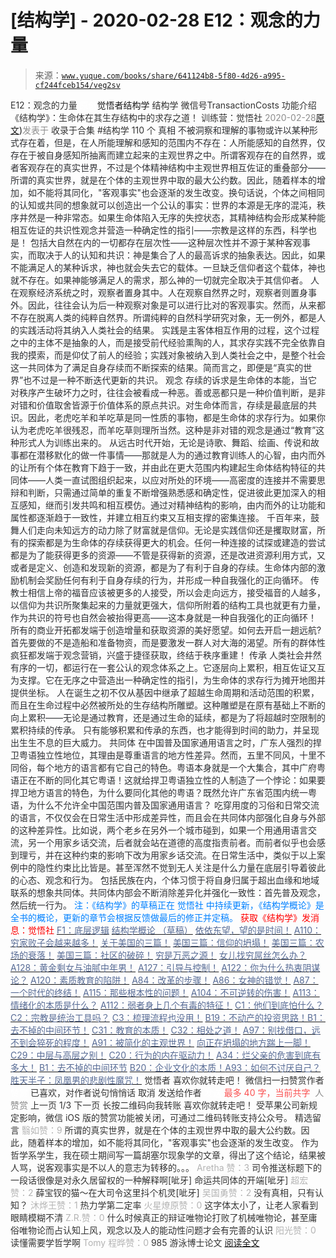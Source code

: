 # [结构学] - 2020-02-28 E12：观念的力量

> 来源：[`www.yuque.com/books/share/641124b8-5f80-4d26-a995-cf244fceb154/veg2sv`](https://www.yuque.com/books/share/641124b8-5f80-4d26-a995-cf244fceb154/veg2sv)

<ne-p id="520f42f3293818f927861ebbd5b15da4_p_0" data-lake-id="520f42f3293818f927861ebbd5b15da4_p_0"><ne-text id="ufc79d56a" style="color: rgb(51, 51, 51);">E12：观念的力量</ne-text></ne-p> <ne-p id="1cd7bb6c012df5a315ad3bfe3bf4ba05" data-lake-id="1cd7bb6c012df5a315ad3bfe3bf4ba05"><ne-text id="u2310abd8" ne-fontsize="12" style="color: rgb(255, 255, 255);">原创</ne-text><ne-text id="u6db84fa7" ne-fontsize="14">觉悟者</ne-text><ne-text id="u2ccd3919" ne-fontsize="14">结构学</ne-text></ne-p> <ne-p id="d17f688302211737113a806c2b06bd1a" data-lake-id="d17f688302211737113a806c2b06bd1a"><ne-text id="u804dac06" ne-fontsize="14" ne-bold="true" style="color: rgb(51, 51, 51);">结构学</ne-text></ne-p> <ne-p id="d674590ba43d0f5a64bfd530902a8cc9" data-lake-id="d674590ba43d0f5a64bfd530902a8cc9"><ne-text id="ubadcbaff" ne-fontsize="14" style="color: rgb(51, 51, 51);">微信号</ne-text><ne-text id="uf3becf4a" ne-fontsize="14" style="color: rgb(51, 51, 51);">TransactionCosts</ne-text></ne-p> <ne-p id="20d94b448398fb51d59c0361a58e28df" data-lake-id="20d94b448398fb51d59c0361a58e28df"><ne-text id="u9f31f33d" ne-fontsize="14" style="color: rgb(51, 51, 51);">功能介绍</ne-text><ne-text id="u44ab7114" ne-fontsize="14" style="color: rgb(51, 51, 51);">《结构学》：生命体在其生存结构中的求存之道！ 训练营：觉悟社</ne-text></ne-p> <ne-p id="9024a763eee2da04cc5a9926080a4603" data-lake-id="9024a763eee2da04cc5a9926080a4603"><ne-text id="u6a0c0f6f" style="color: rgb(140, 140, 140);">2020-02-28</ne-text>[<ne-text id="u14edf812" ne-fontsize="14">原文</ne-text>](https://mp.weixin.qq.com/s?__biz=MzIzMDYwOTM0Mg==&mid=2247484210&idx=1&sn=b59161a48d3570ffba0dcc522c47b205&chksm=e8b19be3dfc612f56f324c88cc4194079959b231b08dbfed6c85f43da0bdcefa58235c1ca278#rd))<ne-text id="ua79a8092" ne-fontsize="14" style="color: rgb(140, 140, 140);">发表于</ne-text></ne-p> <ne-p id="8a7513f21e4b5032c2d0e4ab6030ac37" data-lake-id="8a7513f21e4b5032c2d0e4ab6030ac37"><ne-text id="u5b7e9315" style="color: rgb(51, 51, 51);">收录于合集 #结构学 110 个</ne-text></ne-p> <ne-p id="1a3e7f96955af4d1bfcbad867e4bae6a" data-lake-id="1a3e7f96955af4d1bfcbad867e4bae6a"><ne-text id="ufa6b2e84" ne-fontsize="14" ne-bold="true" style="color: rgb(47, 48, 52);">真相</ne-text> <ne-text id="ua9d95752" ne-fontsize="14" style="color: rgb(47, 48, 52);">不被洞察和理解的事物或许以某种形式存在着，但是，在人所能理解和感知的范围内不存在：人所能感知的自然界，仅存在于被自身感知所抽离而建立起来的主观世界之中。所谓客观存在的自然界，或者客观存在的真实世界，不过是个体精神结构中主观世界相互佐证的重叠部分——所谓的真实世界，就是在个体的主观世界中取的最大公约数。因此，随着样本的增加，如不能将其同化，"客观事实"也会逐渐的发生改变。换句话说，个体之间相同的认知或共同的想象就可以创造出一个公认的事实：世界的本源是无序的混沌，秩序井然是一种非常态。如果生命体陷入无序的失控状态，其精神结构会形成某种能相互佐证的共识性观念并营造一种确定性的指引——宗教是这样的东西，科学也是！</ne-text> <ne-text id="ud88d2cd3" ne-fontsize="14" style="color: rgb(47, 48, 52);">包括大自然在内的一切都存在层次性——这种层次性并不源于某种客观事实，而取决于人的认知和共识：神是集合了人的最高诉求的抽象表达。因此，如果不能满足人的某种诉求，神也就会失去它的载体。一旦缺乏信仰者这个载体，神也就不存在。如果神能够满足人的需求，那么神的一切就完全取决于其信仰者。</ne-text> <ne-text id="u0f3fc4bc" ne-fontsize="14" style="color: rgb(47, 48, 52);">人在观察经济系统之时，观察者置身其中。人在观察自然界之时，观察者则置身事外。因此，往往会认为后一种观察对象是可以进行比对的客观事实。然而，从来都不存在脱离人类的纯粹自然界。所谓纯粹的自然科学研究对象，无一例外，都是人的实践活动将其纳入人类社会的结果。</ne-text> <ne-text id="u5cd8a9c1" ne-fontsize="14" style="color: rgb(47, 48, 52);">实践是主客体相互作用的过程，这个过程之中的主体不是抽象的人，而是接受前代经验熏陶的人，其求存实践不完全依靠自我的摸索，而是仰仗了前人的经验；实践对象被纳入到人类社会之中，是整个社会这一共同体为了满足自身存续而不断探索的结果。简而言之，即便是“真实的世界”也不过是一种不断迭代更新的共识。</ne-text> <ne-text id="uc5623e2e" ne-fontsize="14" ne-bold="true" style="color: rgb(47, 48, 52);">观念</ne-text> <ne-text id="u2ddfe7b2" ne-fontsize="14" style="color: rgb(47, 48, 52);">存续的诉求是生命体的本能，当它对秩序产生破坏力之时，往往会被看成一种恶。善或恶都只是一种价值判断，是非对错和价值取舍皆源于价值体系的原点共识。对生命体而言，存续是最底层的共识。因此，老虎吃羊和羊吃草是同一性质的事物，都是生命体的求存行为。如果你认为老虎吃羊很残忍，而羊吃草则理所当然。这种是非对错的观念是通过“教育”这种形式人为训练出来的。</ne-text> <ne-text id="u1f43f485" ne-fontsize="14" style="color: rgb(47, 48, 52);">从远古时代开始，无论是诗歌、舞蹈、绘画、传说和故事都在潜移默化的做一件事情——那就是人为的通过教育训练人的心智，由内而外的让所有个体在教育下趋于一致，并由此在更大范围内构建起生命体结构特征的共同体——人类一直试图组织起来，以应对所处的环境——高密度的连接并不需要思辩和判断，只需通过简单的重复不断增强熟悉感和确定性，促进彼此更加深入的相互感知，继而引发共鸣和相互模仿。通过对精神结构的影响，由内而外的让功能和属性都逐渐趋于一致性，并建立相互约束又互相支撑的密集连接。</ne-text> <ne-text id="ubc98bb63" ne-fontsize="14" style="color: rgb(47, 48, 52);">千百年来，鼓舞人们走向未知远方的动力除了财富就是信仰。无论是实践信仰还是攫取财富，所有的探索都是为生命体的存续获得更大的机会。任何一种连接的试探或建造的尝试都是为了能获得更多的资源——不管是获得新的资源，还是改进资源利用方式，又或者是定义、创造和发现新的资源，都是为了有利于自身的存续。生命体内部的激励机制会奖励任何有利于自身存续的行为，并形成一种自我强化的正向循环。</ne-text> <ne-text id="u0d78290c" ne-fontsize="14" style="color: rgb(47, 48, 52);">传教士相信上帝的福音应该被更多的人接受，所以会走向远方，接受福音的人越多，以信仰为共识所聚集起来的力量就更强大，信仰所附着的结构工具也就更有力量，作为共识的符号也自然会被抬得更高——这本身就是一种自我强化的正向循环！</ne-text> <ne-text id="u31f2bac2" ne-fontsize="14" style="color: rgb(47, 48, 52);">所有的商业开拓都发端于创造增量和获取资源的美好愿望。如何去开启一趟远航? 首先要做的不是造船和准备物资，而是要激发一群人对大海的渴望。所有的群体性疯狂都发端于观念营销，兴盛于捷径获取，终结于秩序重建！</ne-text> <ne-text id="u3526a61e" ne-fontsize="14" ne-bold="true" style="color: rgb(47, 48, 52);">传承</ne-text> <ne-text id="uc637c566" ne-fontsize="14" style="color: rgb(47, 48, 52);">人类社会井然有序的一切，都运行在一套公认的观念体系之上。它逐层向上累积，相互佐证又互为支撑。它在无序之中营造出一种确定性的指引，为生命体的求存行为摊开地图并提供坐标。</ne-text> <ne-text id="uff2b81df" ne-fontsize="14" style="color: rgb(47, 48, 52);">人在诞生之初不仅从基因中继承了超越生命周期和活动范围的积累，而且在生命过程中必然被所处的生存结构所雕塑。这种雕塑是在原有基础上不断的向上累积——无论是通过教育，还是通过生命的延续，都是为了将超越时空限制的累积持续的传承。</ne-text> <ne-text id="ubf6296d7" ne-fontsize="14" style="color: rgb(47, 48, 52);">只有能够积累和传承的东西，也才能得到时间的助力，并呈现出生生不息的巨大威力。</ne-text> <ne-text id="u0a8ddc28" ne-fontsize="14" ne-bold="true" style="color: rgb(47, 48, 52);">共同体</ne-text> <ne-text id="u84941680" ne-fontsize="14" style="color: rgb(47, 48, 52);">在中国普及国家通用语言之时，广东人强烈的捍卫粤语独立性地位，其理由是尊重语言的地方性差异。然而，五里不同风，十里不同俗，每个地方的语言都有它自己的特色。粤语本身就是一个大集合，其中广府粤语正在不断的同化其它粤语！这就给捍卫粤语独立性的人制造了一个悖论：如果要捍卫地方语言的特色，为什么要同化其他的粤语？既然允许广东省范围内统一粤语，为什么不允许全中国范围内普及国家通用语言？</ne-text> <ne-text id="u30014a45" ne-fontsize="14" style="color: rgb(47, 48, 52);">吃穿用度的习俗和日常交流的语言，不仅仅会在日常生活中形成差异性，而且会在共同体内部强化自身与外部的这种差异性。比如说，两个老乡在另外一个城市碰到，如果一个用通用语言交流，另一个用家乡话交流，后者就会站在道德的高度指责前者。而前者似乎也会感到理亏，并在这种约束的影响下改为用家乡话交流。在日常生活中，类似于以上案例中的隐性约束比比皆是。甚至浑然不觉到无人关注是什么力量在底层引导着彼此的心态、观念和行为。</ne-text> <ne-text id="u86c8baa7" ne-fontsize="14" style="color: rgb(47, 48, 52);">包括民族在内，个体习惯于将自身归属于超出血缘和地域联系的想象共同体。共同体内部会不断消除差异化并强化一致性：首先普及观念，然后统一行为。</ne-text></ne-p> <ne-p id="e81c4570bdfc2a37680efafe6d58f879" data-lake-id="e81c4570bdfc2a37680efafe6d58f879"><ne-text id="u02ffecbe" ne-fontsize="13" style="color: rgb(0, 128, 255);">注：《结构学》的草稿正在 觉悟社 中持续更新，《结构学概论》是全书的概论，更新的章节会根据反馈做最后的修正并定稿。</ne-text></ne-p> <ne-p id="9c1a0b2feaeed771c736d9a8fd2574dc" data-lake-id="9c1a0b2feaeed771c736d9a8fd2574dc" ne-alignment="center"><ne-text id="u32de32a5" style="color: rgb(255, 0, 0);">获取《结构学》发消息</ne-text><ne-text id="u7996d7c0" ne-bold="true" style="color: rgb(255, 0, 0);">：觉悟社</ne-text></ne-p>  <ne-p id="4cd63fc2f56aba1258f16cc1c06c28d9" data-lake-id="4cd63fc2f56aba1258f16cc1c06c28d9"><ne-card data-card-name="image" data-card-type="inline" id="kskod" data-event-boundary="card" style="color: rgb(51, 51, 51);"><ne-p id="b76ebb60ebcf1ad6308f4df5ae380f24" data-lake-id="b76ebb60ebcf1ad6308f4df5ae380f24">[<ne-text id="u9b836873" style="color: rgb(87, 107, 149);">F1：底层逻辑</ne-text>](http://mp.weixin.qq.com/s?__biz=MzAxNDk1NjI2Mw==&mid=2247484983&idx=1&sn=d1bd020a91e3dd78ebf23d343a657db2&chksm=9b8a25bfacfdaca9b3572b6f4d7ef8d7a0e37e4ab741811b0e2cd64f46b92e1920d0e39e4f38&scene=21#wechat_redirect)</ne-p> <ne-p id="196f1547c2a449a9e312e99d1e98c405" data-lake-id="196f1547c2a449a9e312e99d1e98c405">[<ne-text id="u3966f55f" style="color: rgb(87, 107, 149);">结构学概论 （草稿）</ne-text>](http://mp.weixin.qq.com/s?__biz=MzIzMDYwOTM0Mg==&mid=2247484205&idx=1&sn=c7a617ca786f9c2ce298de261d2d7a54&chksm=e8b19bfcdfc612ea7eb13086230ec19ba844b8313945361aa6f036c729946c8bd3403894f330&scene=21#wechat_redirect)</ne-p> <ne-p id="7e22842b05ce941ff5af70f86e076c6c" data-lake-id="7e22842b05ce941ff5af70f86e076c6c">[<ne-text id="ufeffd6f5" style="color: rgb(87, 107, 149);">依依东望，望的是时间！</ne-text>](http://mp.weixin.qq.com/s?__biz=MzIzMDYwOTM0Mg==&mid=2247483860&idx=1&sn=b5b01ae82ff764ce2806251e3f2a809f&chksm=e8b19905dfc61013607735eb7782299c9a4d7a39a8b15a7b46182ef20eda3ffe9f6ed6337e1f&scene=21#wechat_redirect)</ne-p> <ne-p id="a520f6d95c1fb2529f9aab0aa6906678" data-lake-id="a520f6d95c1fb2529f9aab0aa6906678">[<ne-text id="ubfd1152e" style="color: rgb(87, 107, 149);">A110：穷家败子会越来越多！</ne-text>](http://mp.weixin.qq.com/s?__biz=MzIzMDYwOTM0Mg==&mid=2247484200&idx=1&sn=0948bd1a38f7653f59a4249ae31c9c4e&chksm=e8b19bf9dfc612ef8bc76f8b04b55f480c55800d2c93e31fca592fbacc1e60aefb9ec525ab08&scene=21#wechat_redirect)</ne-p> <ne-p id="72aa3c15017e7cfddda2cde1d8b35bb6" data-lake-id="72aa3c15017e7cfddda2cde1d8b35bb6">[<ne-text id="u523f6634" style="color: rgb(87, 107, 149);">关于美国的三篇！</ne-text>](http://mp.weixin.qq.com/s?__biz=MzIzMDYwOTM0Mg==&mid=2247484082&idx=1&sn=7f0efdc740505aeff41af3593c2c07d2&chksm=e8b19a63dfc613757721204eef321ddcad7ddc01dfc2076db117c37c0b37d75438f2e405c830&scene=21#wechat_redirect)</ne-p> <ne-p id="8efe9b8b1c66bb5047126517b5e9004f" data-lake-id="8efe9b8b1c66bb5047126517b5e9004f">[<ne-text id="u8bdefaa5" style="color: rgb(87, 107, 149);">美国三篇：信仰的坍塌！</ne-text>](http://mp.weixin.qq.com/s?__biz=MzIzMDYwOTM0Mg==&mid=2247484086&idx=1&sn=84a690a2f2f277ffb97bd9ae9b8997b5&chksm=e8b19a67dfc61371cbaa58bdc4cf884dcb865ce62dc947cf1cf3e7653716339ff71d49c563bb&scene=21#wechat_redirect)</ne-p> <ne-p id="93e498ba95e956518f42845a110e9b91" data-lake-id="93e498ba95e956518f42845a110e9b91">[<ne-text id="ud59f7c48" style="color: rgb(87, 107, 149);">美国三篇：农场的衰落！</ne-text>](http://mp.weixin.qq.com/s?__biz=MzAxNDk1NjI2Mw==&mid=2247484839&idx=1&sn=ab17e9c4ae5af883a17a9c0fcafe94dd&chksm=9b8a262facfdaf399eab6252e9034d5a64a95f1c2575ed6570615dc11980d7d14b684341c22d&scene=21#wechat_redirect)</ne-p> <ne-p id="16278b0a361208a05330df3622560edf" data-lake-id="16278b0a361208a05330df3622560edf">[<ne-text id="u6dd2598f" style="color: rgb(87, 107, 149);">美国三篇：社区的破碎！</ne-text>](http://mp.weixin.qq.com/s?__biz=MzAxNDk1NjI2Mw==&mid=2247484995&idx=1&sn=e6b19218f50cedb3832a75694d5fca2a&chksm=9b8a25cbacfdacdd9585015c0542f118592cdeb57bf869d6566ef48e60aaf0f59aeebb6ba2a3&scene=21#wechat_redirect)</ne-p> <ne-p id="2e07a76cbb353c21c658eed99c043d0b" data-lake-id="2e07a76cbb353c21c658eed99c043d0b">[<ne-text id="ueac6065a" style="color: rgb(87, 107, 149);">穷是万恶之源！</ne-text>](http://mp.weixin.qq.com/s?__biz=MzAxNDk1NjI2Mw==&mid=2247483823&idx=1&sn=e54ebe9891b302dc0bf1815c76ccf8b7&chksm=9b8a2227acfdab31a05e273addd9159d4b8263d58d3c58bf214841c8189157519719c3427306&scene=21#wechat_redirect)</ne-p> <ne-p id="41b70671fb9497317b1a6af314bb5b7e" data-lake-id="41b70671fb9497317b1a6af314bb5b7e">[<ne-text id="u5b02e291" style="color: rgb(87, 107, 149);">女儿找穷屌丝怎么办？</ne-text>](http://mp.weixin.qq.com/s?__biz=MzAxNDk1NjI2Mw==&mid=2247484939&idx=1&sn=6a8b9a3df7e1197fde72a04e45ad3055&chksm=9b8a2583acfdac958a9514beb89993c74e6ee5ad63df4c4c6d420f8ac9cc3976dcfe5f66c734&scene=21#wechat_redirect)</ne-p> <ne-p id="90260e830eb5291b605d5cabef98d1b0" data-lake-id="90260e830eb5291b605d5cabef98d1b0">[<ne-text id="u0458d6e6" style="color: rgb(87, 107, 149);">A128：黄金剩女与油腻中年男！</ne-text>](http://mp.weixin.qq.com/s?__biz=MzAxNDk1NjI2Mw==&mid=2247484986&idx=1&sn=389cf749cc0fc8c13fddbe2782d064e8&chksm=9b8a25b2acfdaca493be3be9f6825249c41eb2e9ec898370ef118ac45d11e3061fc3f36198fa&scene=21#wechat_redirect)</ne-p> <ne-p id="111336f77f4c1cf01d92f60ca788e825" data-lake-id="111336f77f4c1cf01d92f60ca788e825">[<ne-text id="uac1fccfc" style="color: rgb(87, 107, 149);">A127：引导与控制！</ne-text>](http://mp.weixin.qq.com/s?__biz=MzAxNDk1NjI2Mw==&mid=2247484979&idx=1&sn=f399f00523a8dd5cafe7c0636121333e&chksm=9b8a25bbacfdacad35d6b31ea6500e76fc161c3dd8e789aacdc1284bedcdcaf57570dd6f6261&scene=21#wechat_redirect)</ne-p> <ne-p id="eff72de605a2a2305241b0f9a4017dc6" data-lake-id="eff72de605a2a2305241b0f9a4017dc6">[<ne-text id="u6a97e2cf" style="color: rgb(87, 107, 149);">A122：你为什么热衷阴谋论？</ne-text>](http://mp.weixin.qq.com/s?__biz=MzAxNDk1NjI2Mw==&mid=2247484960&idx=1&sn=f04b2971f7e664f0ab903a6a9ffab5dd&chksm=9b8a25a8acfdacbecd85fb722d9e401e6b748a28498b75da9489af10d9cf69916bf473c72a7b&scene=21#wechat_redirect)</ne-p> <ne-p id="3459f85bc7733c666e806910e5ca7ec9" data-lake-id="3459f85bc7733c666e806910e5ca7ec9">[<ne-text id="u87e50faa" style="color: rgb(87, 107, 149);">A120：素质教育的陷阱！</ne-text>](http://mp.weixin.qq.com/s?__biz=MzAxNDk1NjI2Mw==&mid=2247484948&idx=1&sn=6326c52223f8520cf16820e7ae2f12d1&chksm=9b8a259cacfdac8a3f821dea074d2df64dc08c9498aadb36f006f685bbf87dfc13daefd4bf6d&scene=21#wechat_redirect)</ne-p> <ne-p id="9147ab0acc8d081c1fdc3983bc27b375" data-lake-id="9147ab0acc8d081c1fdc3983bc27b375">[<ne-text id="ube5da519" style="color: rgb(87, 107, 149);">A84：改革的步骤！</ne-text>](http://mp.weixin.qq.com/s?__biz=MzIzMDYwOTM0Mg==&mid=2247484098&idx=1&sn=8a28fd5dce47b485ed38e4f3cfdb7d05&chksm=e8b19a13dfc61305fde13511d297aa1d6b59184825c7998f338e7d5f36742e3c06c717d78fe8&scene=21#wechat_redirect)</ne-p> <ne-p id="ae8771ee5a0c7d8b638db5a7fdc752b6" data-lake-id="ae8771ee5a0c7d8b638db5a7fdc752b6">[<ne-text id="u118c0cc8" style="color: rgb(87, 107, 149);">A86：女神的错觉！</ne-text>](http://mp.weixin.qq.com/s?__biz=MzAxNDk1NjI2Mw==&mid=2247484733&idx=1&sn=fab22e8ab3f80b78dab3d4e2e2716bfb&chksm=9b8a26b5acfdafa374df83506e5086a573169362877918977c08490b4e9747c45c99d1266e7f&scene=21#wechat_redirect)</ne-p> <ne-p id="ab5d67a4bc4a5884ce1dc5ca927a495d" data-lake-id="ab5d67a4bc4a5884ce1dc5ca927a495d">[<ne-text id="ua18f61ad" style="color: rgb(87, 107, 149);">A87：一个时代的终结！</ne-text>](http://mp.weixin.qq.com/s?__biz=MzIzMDYwOTM0Mg==&mid=2247484102&idx=1&sn=c0572fe89409ac0ef2d1468b8f81f130&chksm=e8b19a17dfc6130119eacf0492c237b5173f6f9c13265a36d7919e3132228f8c2d3306863c08&scene=21#wechat_redirect)</ne-p> <ne-p id="c10ef2c5d462b7fc97a0f0342182f440" data-lake-id="c10ef2c5d462b7fc97a0f0342182f440">[<ne-text id="u76e358c6" style="color: rgb(87, 107, 149);">A115：那些根本性的问题！</ne-text>](http://mp.weixin.qq.com/s?__biz=MzAxNDk1NjI2Mw==&mid=2247484914&idx=1&sn=967fee05bc4f865fe727690ef496bd08&chksm=9b8a267aacfdaf6c067abdfbeed512ad0ec7af5d0c3310f4461e50eaa47c005b5b30ea9758af&scene=21#wechat_redirect)</ne-p> <ne-p id="11ed3e302f05661b706193072769ab30" data-lake-id="11ed3e302f05661b706193072769ab30">[<ne-text id="u5b744a95" style="color: rgb(87, 107, 149);">A104：不可逆转的伤害！</ne-text>](http://mp.weixin.qq.com/s?__biz=MzAxNDk1NjI2Mw==&mid=2247484910&idx=1&sn=80626aa3b4a4e223e5062a4d00806308&chksm=9b8a2666acfdaf70c0a3e1392357732bf9431c96bc1ec220eef91101a73d0c6eeff4f62d4e80&scene=21#wechat_redirect)</ne-p> <ne-p id="25c9b1b7807c2dab62508066eb2a94ea" data-lake-id="25c9b1b7807c2dab62508066eb2a94ea">[<ne-text id="u209505ea" style="color: rgb(87, 107, 149);">A113：情绪化的本质是什么？</ne-text>](http://mp.weixin.qq.com/s?__biz=MzAxNDk1NjI2Mw==&mid=2247484925&idx=1&sn=a3e5d2a4ffa1f0c4a1e915a7f6244527&chksm=9b8a2675acfdaf6365b4c9b6f0390ceae91e0dbf218efdd6be0dc600964d220b1ab45bb6c2ac&scene=21#wechat_redirect)</ne-p> <ne-p id="59915c6e1934a2fa91dbd796575671de" data-lake-id="59915c6e1934a2fa91dbd796575671de">[<ne-text id="u2943de8c" style="color: rgb(87, 107, 149);">A112：弱者身上几个有毒的特征！</ne-text>](http://mp.weixin.qq.com/s?__biz=MzAxNDk1NjI2Mw==&mid=2247484903&idx=1&sn=609b7c81f10207eea8bcccbe35aa61b6&chksm=9b8a266facfdaf790a328ee9eca9d05f95ce939b69b2e4c1fcaacd63470bd79c44d03caeb00c&scene=21#wechat_redirect)</ne-p> <ne-p id="09fd265909bf32c09577189370282674" data-lake-id="09fd265909bf32c09577189370282674">[<ne-text id="ub04a708c" style="color: rgb(87, 107, 149);">C1：他们到底怕什么？</ne-text>](http://mp.weixin.qq.com/s?__biz=MzAxNDk1NjI2Mw==&mid=2247483898&idx=1&sn=1b0a50386e9e89d2750dec717236f0aa&chksm=9b8a2272acfdab64235b35ee5e91b8cac6172144207251636e1345fc570aa1601f59eff7f442&scene=21#wechat_redirect)</ne-p> <ne-p id="240ac8a0257c6250ba1688263e532903" data-lake-id="240ac8a0257c6250ba1688263e532903">[<ne-text id="ud3e3ae8c" style="color: rgb(87, 107, 149);">C2：宗教是统治工具吗？</ne-text>](http://mp.weixin.qq.com/s?__biz=MzAxNDk1NjI2Mw==&mid=2247483901&idx=1&sn=f5d9f8c7bd84370c79adae921351e813&chksm=9b8a2275acfdab63fde093d76ff82e01d0e2fd43ea675f77fd17fd51a15873d4d10499f5338d&scene=21#wechat_redirect)</ne-p> <ne-p id="3ee5396eae22822f9dd8525c5dd8ceb2" data-lake-id="3ee5396eae22822f9dd8525c5dd8ceb2">[<ne-text id="ue9f4a962" style="color: rgb(87, 107, 149);">C3：梳理流程也没用！</ne-text>](http://mp.weixin.qq.com/s?__biz=MzAxNDk1NjI2Mw==&mid=2247483989&idx=1&sn=ee70dacfd980f041379d91ae947ece44&chksm=9b8a21ddacfda8cb28bf62d6f53531e8a8ebce2de96396e50ec7e7e144fffe502ec6faee3415&scene=21#wechat_redirect)</ne-p> <ne-p id="948d8e924030d32cdebc13b15e65fcd9" data-lake-id="948d8e924030d32cdebc13b15e65fcd9">[<ne-text id="u0aa0b1c8" style="color: rgb(87, 107, 149);">B19：不动产的投资思路！</ne-text>](http://mp.weixin.qq.com/s?__biz=MzIzMDYwOTM0Mg==&mid=2247484069&idx=1&sn=a13a6e590a21b27fd1356718b3a2dcd3&chksm=e8b19a74dfc613622b23c7233732cbb1d499c75f9b7ac3047cdeaee3a34eeae7d3b4871429f1&scene=21#wechat_redirect)[<ne-text id="ucd469984" style="color: rgb(87, 107, 149);">B1：去不掉的中间环节！</ne-text>](http://mp.weixin.qq.com/s?__biz=MzIzMDYwOTM0Mg==&mid=2247483903&idx=1&sn=e8a21cb816d6a27d869f81463805a208&chksm=e8b1992edfc610380f54d91f9acc9844820c77ce8a5bcedb4f36372c406647f45fd2514a6a77&scene=21#wechat_redirect)</ne-p> <ne-p id="f6e2d992045df5a371f9ce08389f104c" data-lake-id="f6e2d992045df5a371f9ce08389f104c">[<ne-text id="u575582e7" style="color: rgb(87, 107, 149);">C31：教育的本质！</ne-text>](http://mp.weixin.qq.com/s?__biz=MzAxNDk1NjI2Mw==&mid=2247484645&idx=1&sn=0c19e963af345ec0d157348555f45482&chksm=9b8a276dacfdae7bb43eb0602bf7d9fdc827d0675a7350f893c5b3b43986de58782355a2065d&scene=21#wechat_redirect)</ne-p> <ne-p id="47461eb9dcf83fdb2866db4350b92b6a" data-lake-id="47461eb9dcf83fdb2866db4350b92b6a">[<ne-text id="u9ca10883" style="color: rgb(87, 107, 149);">C32：相处之道！</ne-text>](http://mp.weixin.qq.com/s?__biz=MzAxNDk1NjI2Mw==&mid=2247484658&idx=1&sn=32943edb605fea344e437efb5cd77ed6&chksm=9b8a277aacfdae6cc8e9d256f960d07226086e0d020d68893af2a8b5391771e66626b0d086aa&scene=21#wechat_redirect)</ne-p> <ne-p id="2312d28eff2c29200a901b5772589032" data-lake-id="2312d28eff2c29200a901b5772589032">[<ne-text id="u83d97c08" style="color: rgb(87, 107, 149);">A97：别找借口，远不到会猝死的程度！</ne-text>](http://mp.weixin.qq.com/s?__biz=MzAxNDk1NjI2Mw==&mid=2247484866&idx=1&sn=d93222730b1fd65cd31d270e54c91073&chksm=9b8a264aacfdaf5cf1d8eab64891b03e7b9966e887c9f512b7cb4a3f6cca04f1faa2c5da905d&scene=21#wechat_redirect)</ne-p> <ne-p id="cb5b19b398f517c1c3a7e4a4fac66f23" data-lake-id="cb5b19b398f517c1c3a7e4a4fac66f23">[<ne-text id="uc14089fa" style="color: rgb(87, 107, 149);">A91：被简化的主观世界！</ne-text>](http://mp.weixin.qq.com/s?__biz=MzIzMDYwOTM0Mg==&mid=2247484106&idx=1&sn=89ac1e2a068a9114c08822ed3a6a9916&chksm=e8b19a1bdfc6130d67743acf04c384cd66fa3d13b83614a9b3d70edda3290e8af9765c31b7d7&scene=21#wechat_redirect)</ne-p> <ne-p id="4995566f95c1a5b30c5f67eff6fdbcce" data-lake-id="4995566f95c1a5b30c5f67eff6fdbcce">[<ne-text id="ubc6a74f2" style="color: rgb(87, 107, 149);">向正在坍塌的地方踹上一脚！</ne-text>](http://mp.weixin.qq.com/s?__biz=MzAxNDk1NjI2Mw==&mid=2247483789&idx=1&sn=5e44b7b524c3dc4bb7705f49ed0a44a3&chksm=9b8a2205acfdab139e4b1d44ef6702b09c9fbf79505340205d13fbdaa33207a997f54bee0e97&scene=21#wechat_redirect)</ne-p> <ne-p id="5f21c44ebadf9ae38a1d106952217e6e" data-lake-id="5f21c44ebadf9ae38a1d106952217e6e">[<ne-text id="u8b31f645" style="color: rgb(87, 107, 149);">C29：中层与高层之别！</ne-text>](http://mp.weixin.qq.com/s?__biz=MzIzMDYwOTM0Mg==&mid=2247484061&idx=1&sn=6b5effaceec4ccea129b0b2c0ff9eb94&chksm=e8b19a4cdfc6135a82d4a79c2245a8efb5cea97135ffeef76afcdb0f1d23fc37408270b77ac3&scene=21#wechat_redirect)</ne-p> <ne-p id="a27e821b802a111c761e87282f894885" data-lake-id="a27e821b802a111c761e87282f894885">[<ne-text id="u85ff3f33" style="color: rgb(87, 107, 149);">C20：行为的内在驱动力！</ne-text>](http://mp.weixin.qq.com/s?__biz=MzIzMDYwOTM0Mg==&mid=2247484003&idx=1&sn=a62ddbccc64f9f19890c0dff9605b6f7&chksm=e8b19ab2dfc613a47b840d331bb9c43711798f5102681c0d1a06cb3996450c1d34bc8573b7e0&scene=21#wechat_redirect)</ne-p> <ne-p id="b67d7bd20c9eed77a4f2aca61a0dc3f3" data-lake-id="b67d7bd20c9eed77a4f2aca61a0dc3f3">[<ne-text id="uf6fb7d91" style="color: rgb(87, 107, 149);">A34：烂父亲的危害到底有多大！</ne-text>](http://mp.weixin.qq.com/s?__biz=MzIzMDYwOTM0Mg==&mid=2247483986&idx=1&sn=984fbf5e696f7a3f34f25dcf93037cea&chksm=e8b19a83dfc61395d629a54503920505c42a73a62b9e72308ed4ea0d66c509ca66a1a3138ea5&scene=21#wechat_redirect)</ne-p> <ne-p id="1e0ec821941e167bb5c61f4f8edfba32" data-lake-id="1e0ec821941e167bb5c61f4f8edfba32">[<ne-text id="u9b3e4090" style="color: rgb(87, 107, 149);">B1：去不掉的中间环节</ne-text>](http://mp.weixin.qq.com/s?__biz=MzIzMDYwOTM0Mg==&mid=2247483903&idx=1&sn=e8a21cb816d6a27d869f81463805a208&chksm=e8b1992edfc610380f54d91f9acc9844820c77ce8a5bcedb4f36372c406647f45fd2514a6a77&scene=21#wechat_redirect)</ne-p> <ne-p id="48edcc4c78716bd658c179077d7638e1" data-lake-id="48edcc4c78716bd658c179077d7638e1">[<ne-text id="u8de22554" style="color: rgb(87, 107, 149);">B20：企业文化的本质！</ne-text>](http://mp.weixin.qq.com/s?__biz=MzIzMDYwOTM0Mg==&mid=2247484111&idx=1&sn=d6154ef03c3702d24ebbd49ec6d2544b&chksm=e8b19a1edfc61308357f4cc639a74339e18c1e7ea64e351a1d73fac03d82e0daa3d7cbd2b4f7&scene=21#wechat_redirect)[<ne-text id="u87225bf0" style="color: rgb(87, 107, 149);">A93：如何不讨厌自己？</ne-text>](http://mp.weixin.qq.com/s?__biz=MzAxNDk1NjI2Mw==&mid=2247484783&idx=1&sn=08bb06c4b322311a9d08a0d67077b6ac&chksm=9b8a26e7acfdaff1fb664e30d3365b7405692c4c7e53b41d078052fcbd87faf8de05c04346ce&scene=21#wechat_redirect)</ne-p> <ne-p id="470b406ab2308900d72e78f32b5faa9d" data-lake-id="470b406ab2308900d72e78f32b5faa9d">[<ne-text id="u5c9d4b8f" style="color: rgb(87, 107, 149);">胜天半子：凤凰男的悲剧性魔咒！</ne-text>](http://mp.weixin.qq.com/s?__biz=MzAxNDk1NjI2Mw==&mid=2247484459&idx=1&sn=3af333a7d8f81253f730e57ba86f6f11&chksm=9b8a27a3acfdaeb524c155bcc629f472e273558add2d9c91ca3295d08144bd6d7d26ed757e6c&scene=21#wechat_redirect)</ne-p> <ne-p id="63f60dc399d7cfa852e3bd3651b19bab" data-lake-id="63f60dc399d7cfa852e3bd3651b19bab"><ne-text id="u26be37c2" style="color: rgb(51, 51, 51);">觉悟者</ne-text></ne-p> <ne-p id="5dc0d56dbb481f940d46880410e05c65" data-lake-id="5dc0d56dbb481f940d46880410e05c65"><ne-text id="ue01d4854" style="color: rgb(51, 51, 51);">喜欢你就转走吧！</ne-text></ne-p> <ne-p id="d8405dadf03418629584d18cb3604862" data-lake-id="d8405dadf03418629584d18cb3604862"><ne-text id="u214937a1" ne-bold="true" style="color: rgb(51, 51, 51);">微信扫一扫赞赏作者</ne-text><ne-text id="u257c36d9" ne-bold="true" style="color: rgb(255, 255, 255);">赞赏</ne-text></ne-p> <ne-p id="70a110b1379fa36c905ba81e90e70d37" data-lake-id="70a110b1379fa36c905ba81e90e70d37"><ne-text id="u7a68fd3d" style="color: rgb(51, 51, 51);">已喜欢，</ne-text><ne-text id="u5725ab0a">对作者说句悄悄话</ne-text></ne-p> <ne-p id="11ab7a8fdcfe894a761398eb52cd5cde" data-lake-id="11ab7a8fdcfe894a761398eb52cd5cde"><ne-text id="u2b8a7d9c" style="color: rgb(51, 51, 51);">取消</ne-text></ne-p> <ne-p id="a6471c7d737c9662bb69403ae66a52c2" data-lake-id="a6471c7d737c9662bb69403ae66a52c2"><ne-text id="u9cb3a7b4" ne-fontsize="14" ne-bold="true" style="color: rgb(51, 51, 51);">发送给作者</ne-text></ne-p> <ne-p id="c9221c252c34d8081858adfb68bf4369" data-lake-id="c9221c252c34d8081858adfb68bf4369"><ne-text id="u005ab7ba" ne-bold="true" style="color: rgb(255, 255, 255);">发送</ne-text></ne-p> <ne-p id="6301dd9343d7d666505b5ed8e3a3fd85" data-lake-id="6301dd9343d7d666505b5ed8e3a3fd85"><ne-text id="u921cc27d" ne-fontsize="13" style="color: rgb(250, 81, 81);">最多 40 字，当前共字</ne-text></ne-p> <ne-p id="abc71aba337a063c480737fe89027ced" data-lake-id="abc71aba337a063c480737fe89027ced"><ne-text id="u0b8be509" style="color: rgb(136, 136, 136);"> 人赞赏</ne-text></ne-p> <ne-p id="159c58f11cfb102f95bd6b849add6f6e" data-lake-id="159c58f11cfb102f95bd6b849add6f6e"><ne-text id="u9ce26c27" style="color: rgb(51, 51, 51);">上一页</ne-text> <ne-text id="u3f72ab8f">1</ne-text><ne-text id="u97272a56" style="color: rgb(51, 51, 51);">/3 下一页</ne-text></ne-p> <ne-p id="2423b74c3dcdbc1d3285d8067b743adc" data-lake-id="2423b74c3dcdbc1d3285d8067b743adc"><ne-text id="u0e4e663a" style="color: rgb(51, 51, 51);">长按二维码向我转账</ne-text></ne-p> <ne-p id="41bf9f499ab0c42292c3605c8a08cdd2" data-lake-id="41bf9f499ab0c42292c3605c8a08cdd2"><ne-text id="u67885cbe" style="color: rgb(51, 51, 51);">喜欢你就转走吧！</ne-text></ne-p> <ne-p id="0757ba8e8d4a2e5aa3123e29b836beca" data-lake-id="0757ba8e8d4a2e5aa3123e29b836beca"><ne-text id="uc5794ecd" style="color: rgb(51, 51, 51);">受苹果公司新规定影响，微信 iOS 版的赞赏功能被关闭，可通过二维码转账支持公众号。</ne-text></ne-p> <ne-h3 id="CWMf8" data-lake-id="CWMf8"><ne-heading-ext><ne-heading-anchor></ne-heading-anchor><ne-heading-fold></ne-heading-fold></ne-heading-ext><ne-heading-content><ne-text id="ude7a2b0b" ne-fontsize="16" style="color: rgb(51, 51, 51);">精选留言</ne-text></ne-heading-content></ne-h3>  <ne-p id="509ff0e976b0b59966e4247d90f9e216" data-lake-id="509ff0e976b0b59966e4247d90f9e216"><ne-card data-card-name="image" data-card-type="inline" id="h2nzn" data-event-boundary="card" style="color: rgb(51, 51, 51);"><ne-p id="c7f2603279978d214271be7ca44c28e1" data-lake-id="c7f2603279978d214271be7ca44c28e1"><ne-text id="uc754ae28" style="color: rgb(179, 179, 179);">翳如赞：9</ne-text></ne-p> <ne-p id="39f0f22b98a010a4434a98a5a01a9fc4" data-lake-id="39f0f22b98a010a4434a98a5a01a9fc4"><ne-text id="u7858ab69" style="color: rgb(51, 51, 51);">所谓的真实世界，就是在个体的主观世界中取的最大公约数。因此，随着样本的增加，如不能将其同化，"客观事实"也会逐渐的发生改变。 作为哲学系学生，我在硕士期间写一篇胡塞尔现象学的文章，得出了这个结论，结果被人骂，说客观事实是不以人的意志为转移的。。。</ne-text></ne-p>  <ne-p id="2a9f4b6f8b28e26ec020a5823f331aaa" data-lake-id="2a9f4b6f8b28e26ec020a5823f331aaa"><ne-card data-card-name="image" data-card-type="inline" id="FzOdI" data-event-boundary="card" style="color: rgb(51, 51, 51);"><ne-p id="4083f360a99eee054a07a3a600c85ef5" data-lake-id="4083f360a99eee054a07a3a600c85ef5"><ne-text id="u5e738fe1" style="color: rgb(179, 179, 179);">Aretha 赞：3</ne-text></ne-p> <ne-p id="0ed2fa22502676574a5e784e49b16b97" data-lake-id="0ed2fa22502676574a5e784e49b16b97"><ne-text id="u7e64342d" style="color: rgb(51, 51, 51);">司令推送标题下的一段话很像是对永久居留权的一种解释啊[呲牙] 命运共同体的开端[呲牙]</ne-text></ne-p>  <ne-p id="4326648dee398420bde6055ea622cb57" data-lake-id="4326648dee398420bde6055ea622cb57"><ne-card data-card-name="image" data-card-type="inline" id="riBJB" data-event-boundary="card" style="color: rgb(51, 51, 51);"><ne-p id="c773d239571c307d65b8e7dd99d6a673" data-lake-id="c773d239571c307d65b8e7dd99d6a673"><ne-text id="ubd6d8e9c" style="color: rgb(179, 179, 179);">超宏赞：2</ne-text></ne-p> <ne-p id="1898c60a40498d2ebde599655a26b4f0" data-lake-id="1898c60a40498d2ebde599655a26b4f0"><ne-text id="u04f4984f" style="color: rgb(51, 51, 51);">薛宝钗的猫～在大司令这里抖个机灵[呲牙]</ne-text></ne-p>  <ne-p id="2c7d09cf557ffa78fbd89e8e30380de2" data-lake-id="2c7d09cf557ffa78fbd89e8e30380de2"><ne-card data-card-name="image" data-card-type="inline" id="wJfVh" data-event-boundary="card" style="color: rgb(51, 51, 51);"><ne-p id="7f88d4ba75971fb38b3bd6c818dd8a42" data-lake-id="7f88d4ba75971fb38b3bd6c818dd8a42"><ne-text id="u463a225f" style="color: rgb(179, 179, 179);">吴国勇赞：2</ne-text></ne-p> <ne-p id="9f648a435325f3aeb752dc2c49cdaf14" data-lake-id="9f648a435325f3aeb752dc2c49cdaf14"><ne-text id="u9df97ea3" style="color: rgb(51, 51, 51);">没有真相，只有认知？</ne-text></ne-p>  <ne-p id="06ca1bbf32fa97023dfa8ba54d481d18" data-lake-id="06ca1bbf32fa97023dfa8ba54d481d18"><ne-card data-card-name="image" data-card-type="inline" id="FP6iS" data-event-boundary="card" style="color: rgb(51, 51, 51);"><ne-p id="8c90d33142ed6815d5142e0e665cb184" data-lake-id="8c90d33142ed6815d5142e0e665cb184"><ne-text id="u3f44bc0b" style="color: rgb(179, 179, 179);">沐烨王赞：1</ne-text></ne-p> <ne-p id="9e863c4ade768bd7d09df6c3955ed27b" data-lake-id="9e863c4ade768bd7d09df6c3955ed27b"><ne-text id="u4ad0f83a" style="color: rgb(51, 51, 51);">热力学第二定率</ne-text></ne-p>  <ne-p id="83ab4427ef9aa6592188d92b8008cf9f" data-lake-id="83ab4427ef9aa6592188d92b8008cf9f"><ne-card data-card-name="image" data-card-type="inline" id="K5xMl" data-event-boundary="card" style="color: rgb(51, 51, 51);"><ne-p id="9266ff58d54f3bced81aaf18a332ad61" data-lake-id="9266ff58d54f3bced81aaf18a332ad61"><ne-text id="u250e0ae4" style="color: rgb(179, 179, 179);">火星燎原赞：0</ne-text></ne-p> <ne-p id="ad1c63cd433d20602e2e431b06491ed6" data-lake-id="ad1c63cd433d20602e2e431b06491ed6"><ne-text id="uf1454dcd" style="color: rgb(51, 51, 51);">这字体太小了，让老人家看到眼睛模糊不清</ne-text></ne-p>  <ne-p id="753a3ddb53cf02ba9fece3c67ea81a98" data-lake-id="753a3ddb53cf02ba9fece3c67ea81a98"><ne-card data-card-name="image" data-card-type="inline" id="Az3iK" data-event-boundary="card" style="color: rgb(51, 51, 51);"><ne-p id="d7cbfc43fde9fdf25dc9800e49d49829" data-lake-id="d7cbfc43fde9fdf25dc9800e49d49829"><ne-text id="u006cfb83" style="color: rgb(179, 179, 179);">Z.R.赞：0</ne-text></ne-p> <ne-p id="efac966fcdba7a814e927060ab7a869e" data-lake-id="efac966fcdba7a814e927060ab7a869e"><ne-text id="ud3295796" style="color: rgb(51, 51, 51);">什么时候真正的辩证唯物论打败了机械唯物论，甚至庸俗唯物论而占认知上风，观念以及人的能动性问题才会有完善的认识</ne-text></ne-p>  <ne-p id="8ef4f68d64c053e6e96399c8dd9ece68" data-lake-id="8ef4f68d64c053e6e96399c8dd9ece68"><ne-card data-card-name="image" data-card-type="inline" id="Uqcjz" data-event-boundary="card" style="color: rgb(51, 51, 51);"><ne-p id="b8a45d062124519d39c7975030d5c62e" data-lake-id="b8a45d062124519d39c7975030d5c62e"><ne-text id="u7dd23275" style="color: rgb(179, 179, 179);">阳光赞：0</ne-text></ne-p> <ne-p id="1a35106346f596cf404645f88c0d0cab" data-lake-id="1a35106346f596cf404645f88c0d0cab"><ne-text id="uf27ebfa3" style="color: rgb(51, 51, 51);">读懂需要学哲学啊</ne-text></ne-p>  <ne-p id="d28b12375a1fd176de1e389354970557" data-lake-id="d28b12375a1fd176de1e389354970557"><ne-card data-card-name="image" data-card-type="inline" id="aITUj" data-event-boundary="card" style="color: rgb(51, 51, 51);"><ne-p id="f609c154e709af2c1a01780248758e22" data-lake-id="f609c154e709af2c1a01780248758e22"><ne-text id="u9a830b95" style="color: rgb(179, 179, 179);">Tomy 程晔赞：0</ne-text></ne-p> <ne-p id="d358f18b318926cd9381995f8302b6c2" data-lake-id="d358f18b318926cd9381995f8302b6c2"><ne-text id="u45e15628" style="color: rgb(51, 51, 51);">985 游泳博士论文</ne-text></ne-p> <ne-p id="a532a292c4e5f02e13bf42bed3f23929" data-lake-id="a532a292c4e5f02e13bf42bed3f23929">[<ne-text id="u3942b5a2">阅读全文</ne-text>](https://t.zsxq.com/EuvVz76)</ne-p></ne-card></ne-p></ne-card></ne-p></ne-card></ne-p></ne-card></ne-p></ne-card></ne-p></ne-card></ne-p></ne-card></ne-p></ne-card></ne-p></ne-card></ne-p></ne-card></ne-p>